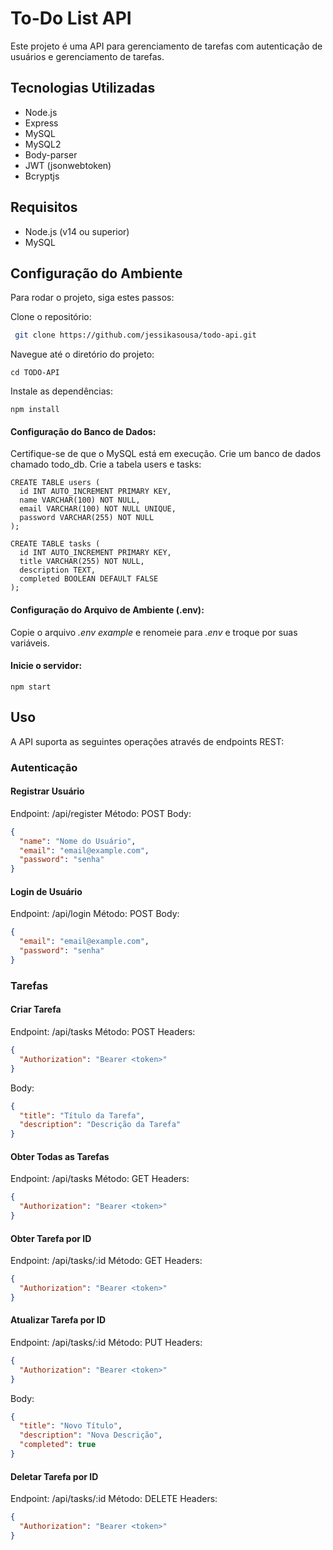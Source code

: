 # To-Do List API

Este projeto é uma API para gerenciamento de tarefas com autenticação de usuários e gerenciamento de tarefas.

## Tecnologias Utilizadas

- Node.js
- Express
- MySQL
- MySQL2
- Body-parser
- JWT (jsonwebtoken)
- Bcryptjs

## Requisitos

- Node.js (v14 ou superior)
- MySQL

## Configuração do Ambiente

Para rodar o projeto, siga estes passos:

Clone o repositório:
  ``` bash
   git clone https://github.com/jessikasousa/todo-api.git
  ```

Navegue até o diretório do projeto:
```
cd TODO-API
```

Instale as dependências:
```
npm install
```

#### Configuração do Banco de Dados:

Certifique-se de que o MySQL está em execução.
Crie um banco de dados chamado todo_db.
Crie a tabela users e tasks:
```
CREATE TABLE users (
  id INT AUTO_INCREMENT PRIMARY KEY,
  name VARCHAR(100) NOT NULL,
  email VARCHAR(100) NOT NULL UNIQUE,
  password VARCHAR(255) NOT NULL
);

CREATE TABLE tasks (
  id INT AUTO_INCREMENT PRIMARY KEY,
  title VARCHAR(255) NOT NULL,
  description TEXT,
  completed BOOLEAN DEFAULT FALSE
);
```

#### Configuração do Arquivo de Ambiente (.env):

Copie o arquivo *.env example* e renomeie para *.env* e troque por suas variáveis.


#### Inicie o servidor:
```
npm start
```

## Uso
A API suporta as seguintes operações através de endpoints REST:

### Autenticação
#### Registrar Usuário
Endpoint: /api/register
Método: POST
Body:
``` json
{
  "name": "Nome do Usuário",
  "email": "email@example.com",
  "password": "senha"
}
```
#### Login de Usuário
Endpoint: /api/login
Método: POST
Body:
``` json
{
  "email": "email@example.com",
  "password": "senha"
}
```

### Tarefas
#### Criar Tarefa
Endpoint: /api/tasks
Método: POST
Headers:
``` json
{
  "Authorization": "Bearer <token>"
}
```
Body:
``` json
{
  "title": "Título da Tarefa",
  "description": "Descrição da Tarefa"
}
```

#### Obter Todas as Tarefas
Endpoint: /api/tasks
Método: GET
Headers:
``` json
{
  "Authorization": "Bearer <token>"
}
```

#### Obter Tarefa por ID
Endpoint: /api/tasks/:id
Método: GET
Headers:
``` json
{
  "Authorization": "Bearer <token>"
}
```

#### Atualizar Tarefa por ID
Endpoint: /api/tasks/:id
Método: PUT
Headers:
``` json
{
  "Authorization": "Bearer <token>"
}
```
Body:
``` json
{
  "title": "Novo Título",
  "description": "Nova Descrição",
  "completed": true
}
```

#### Deletar Tarefa por ID
Endpoint: /api/tasks/:id
Método: DELETE
Headers:
``` json
{
  "Authorization": "Bearer <token>"
}
```
